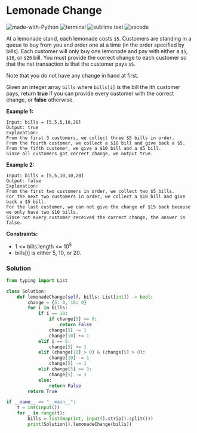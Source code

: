 # Lemonade Change
![made-with-Python](https://img.shields.io/badge/Made%20with-Python-007396.svg)
![terminal](https://img.shields.io/badge/Windows%20Terminal-4D4D4D?logo=windows%20terminal&logoColor=white)
![sublime text](https://img.shields.io/badge/sublime_text-%23575757.svg?logo=sublime-text&logoColor=important)
![vscode](https://img.shields.io/badge/Visual_Studio_Code-0078D4?logo=visual%20studio%20code&logoColor=white)

At a lemonade stand, each lemonade costs `$5`. Customers are standing in a queue to buy from you and order one at a time (in the order specified by bills). Each customer will only buy one lemonade and pay with either a `$5`, `$10`, or `$20` bill. You must provide the correct change to each customer so that the net transaction is that the customer pays `$5`.

Note that you do not have any change in hand at first.

Given an integer array `bills` where `bills[i]` is the bill the ith customer pays, return **true** if you can provide every customer with the correct change, or **false** otherwise.

__Example 1:__
```
Input: bills = [5,5,5,10,20]
Output: true
Explanation:
From the first 3 customers, we collect three $5 bills in order.
From the fourth customer, we collect a $10 bill and give back a $5.
From the fifth customer, we give a $10 bill and a $5 bill.
Since all customers got correct change, we output true.
```
__Example 2:__
```
Input: bills = [5,5,10,10,20]
Output: false
Explanation:
From the first two customers in order, we collect two $5 bills.
For the next two customers in order, we collect a $10 bill and give back a $5 bill.
For the last customer, we can not give the change of $15 back because we only have two $10 bills.
Since not every customer received the correct change, the answer is false.
```

__Constraints:__
- 1 <= bills.length <= 10<sup>5</sup>
- bills[i] is either 5, 10, or 20.

### Solution
```py
from typing import List

class Solution:
    def lemonadeChange(self, bills: List[int]) -> bool:
        change = {5: 0, 10: 0}
        for i in bills:
            if i == 10:
                if change[5] <= 0:
                    return False
                change[5] -= 1
                change[10] += 1
            elif i == 5:
                change[5] += 1
            elif (change[10] > 0) & (change[5] > 0):
                change[10] -= 1
                change[5] -= 1
            elif change[5] >= 3:
                change[5] -= 3
            else:
                return False
        return True

if __name__ == "__main__":
    t = int(input())
    for _ in range(t):
        bills = list(map(int, input().strip().split()))
        print(Solution().lemonadeChange(bills))
```